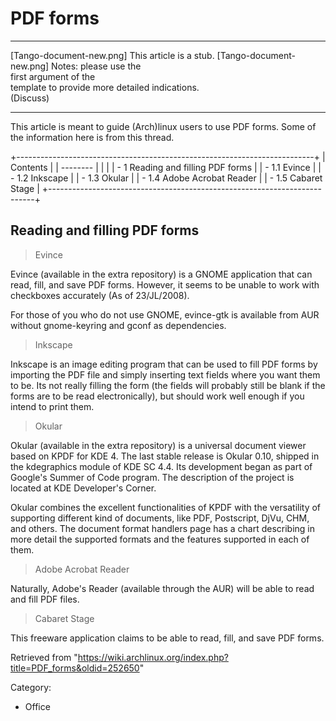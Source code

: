 PDF forms
=========

  ------------------------ ------------------------ ------------------------
  [Tango-document-new.png] This article is a stub.  [Tango-document-new.png]
                           Notes: please use the    
                           first argument of the    
                           template to provide more 
                           detailed indications.    
                           (Discuss)                
  ------------------------ ------------------------ ------------------------

This article is meant to guide (Arch)linux users to use PDF forms. Some
of the information here is from this thread.

+--------------------------------------------------------------------------+
| Contents                                                                 |
| --------                                                                 |
|                                                                          |
| -   1 Reading and filling PDF forms                                      |
|     -   1.1 Evince                                                       |
|     -   1.2 Inkscape                                                     |
|     -   1.3 Okular                                                       |
|     -   1.4 Adobe Acrobat Reader                                         |
|     -   1.5 Cabaret Stage                                                |
+--------------------------------------------------------------------------+

Reading and filling PDF forms
-----------------------------

> Evince

Evince (available in the extra repository) is a GNOME application that
can read, fill, and save PDF forms. However, it seems to be unable to
work with checkboxes accurately (As of 23/JL/2008).

For those of you who do not use GNOME, evince-gtk is available from AUR
without gnome-keyring and gconf as dependencies.

> Inkscape

Inkscape is an image editing program that can be used to fill PDF forms
by importing the PDF file and simply inserting text fields where you
want them to be. Its not really filling the form (the fields will
probably still be blank if the forms are to be read electronically), but
should work well enough if you intend to print them.

> Okular

Okular (available in the extra repository) is a universal document
viewer based on KPDF for KDE 4. The last stable release is Okular 0.10,
shipped in the kdegraphics module of KDE SC 4.4. Its development began
as part of Google's Summer of Code program. The description of the
project is located at KDE Developer's Corner.

Okular combines the excellent functionalities of KPDF with the
versatility of supporting different kind of documents, like PDF,
Postscript, DjVu, CHM, and others. The document format handlers page has
a chart describing in more detail the supported formats and the features
supported in each of them.

> Adobe Acrobat Reader

Naturally, Adobe's Reader (available through the AUR) will be able to
read and fill PDF files.

> Cabaret Stage

This freeware application claims to be able to read, fill, and save PDF
forms.

Retrieved from
"https://wiki.archlinux.org/index.php?title=PDF_forms&oldid=252650"

Category:

-   Office
